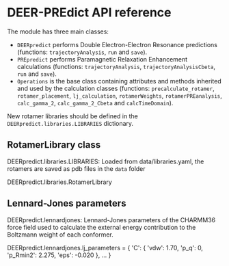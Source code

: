 # DEER-PREdict API reference

The module has three main classes:
- `DEERpredict` performs Double Electron-Electron Resonance predictions (functions: `trajectoryAnalysis`, `run` and `save`).
- `PREpredict` performs Paramagnetic Relaxation Enhancement calculations (functions: `trajectoryAnalysis`, `trajectoryAnalysisCbeta`, `run` and `save`).
- `Operations` is the base class containing attributes and methods inherited and used by the calculation classes 
   (functions: `precalculate_rotamer`, `rotamer_placement`, `lj_calculation`, `rotamerWeights`, `rotamerPREanalysis`, `calc_gamma_2`, `calc_gamma_2_Cbeta` and `calcTimeDomain`).

New rotamer libraries should be defined in the `DEERpredict.libraries.LIBRARIES` dictionary.

## RotamerLibrary class

DEERpredict.libraries.LIBRARIES: Loaded from data/libraries.yaml, the rotamers are saved as pdb files in the `data` folder

DEERpredict.libraries.RotamerLibrary

## Lennard-Jones parameters

DEERpredict.lennardjones: Lennard-Jones parameters of the CHARMM36 force field used to calculate the external 
energy contribution to the Boltzmann weight of each conformer.
 
DEERpredict.lennardjones.lj_parameters = {
    'C': {
        'vdw': 1.70,
        'p_q': 0,
        'p_Rmin2': 2.275,
        'eps': -0.020
    }, 
    ...
}
